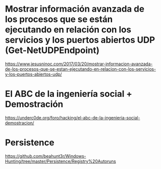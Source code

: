 # Mostrar información avanzada de los procesos que se están ejecutando en relación con los servicios y los puertos abiertos UDP (Get-NetUDPEndpoint)
https://www.jesusninoc.com/2017/03/20/mostrar-informacion-avanzada-de-los-procesos-que-se-estan-ejecutando-en-relacion-con-los-servicios-y-los-puertos-abiertos-udp/

# El ABC de la ingeniería social + Demostración
https://underc0de.org/foro/hacking/el-abc-de-la-ingenieria-social-demostracion/

# Persistence
https://github.com/beahunt3r/Windows-Hunting/tree/master/Persistence/Registry%20Autoruns
